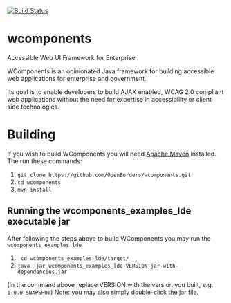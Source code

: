 [![Build Status](https://travis-ci.org/OpenBorders/wcomponents.svg?branch=master)](https://travis-ci.org/OpenBorders/wcomponents)
# wcomponents
Accessible Web UI Framework for Enterprise

WComponents is an opinionated Java framework for building accessible web applications for enterprise and government.

Its goal is to enable developers to build AJAX enabled, WCAG 2.0 compliant web applications without the need for expertise in accessibility or client side technologies.

# Building
If you wish to build WComponents you will need [Apache Maven](https://maven.apache.org/) installed.
The run these commands:
1. `git clone https://github.com/OpenBorders/wcomponents.git`
2. `cd wcomponents`
3. `mvn install`

## Running the wcomponents_examples_lde executable jar
After following the steps above to build WComponents you may run the `wcomponents_examples_lde`
1. ` cd wcomponents_examples_lde/target/`
2. `java -jar wcomponents_examples_lde-VERSION-jar-with-dependencies.jar` 

(In the command above replace VERSION with the version you built, e.g. `1.0.0-SNAPSHOT`)
Note: you may also simply double-click the jar file.

